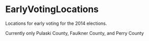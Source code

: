 EarlyVotingLocations
====================
Locations for early voting for the 2014 elections.

Currently only Pulaski County, Faulkner County, and Perry County
